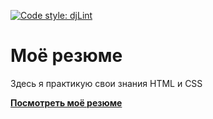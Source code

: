 [![Code style: djLint](https://img.shields.io/badge/html%20style-djLint-blue.svg)](https://github.com/Riverside-Healthcare/djlint)

# Моё резюме
Здесь я практикую свои знания HTML и CSS

**[Посмотреть моё резюме](https://finegorko.github.io/cv_study_project/)**
